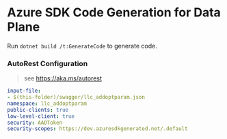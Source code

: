 # Azure SDK Code Generation for Data Plane

Run `dotnet build /t:GenerateCode` to generate code.

### AutoRest Configuration
> see https://aka.ms/autorest

``` yaml
input-file:
- $(this-folder)/swagger/llc_addoptparam.json
namespace: llc_addoptparam
public-clients: true
low-level-client: true
security: AADToken
security-scopes: https://dev.azuresdkgenerated.net/.default
```

